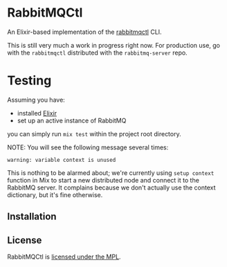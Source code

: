 # RabbitMQCtl

An Elixir-based implementation of the [rabbitmqctl](https://www.rabbitmq.com/man/rabbitmqctl.1.man.html) CLI.

This is still very much a work in progress right now. For production use, go 
with the `rabbitmqctl` distributed with the `rabbitmq-server` repo.


# Testing

Assuming you have:
 * installed [Elixir](http://elixir-lang.org/install.html)
 * set up an active instance of RabbitMQ

you can simply run `mix test` within the project root directory.

NOTE: You will see the following message several times:

```
warning: variable context is unused
```

This is nothing to be alarmed about; we're currently using `setup context`
function in Mix to start a new distributed node and connect it to the 
RabbitMQ server. It complains because we don't actually use the context 
dictionary, but it's fine otherwise.


## Installation


## License

RabbitMQCtl is [licensed under the MPL](LICENSE-MPL-RabbitMQ).
